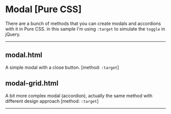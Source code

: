 # Modal [Pure CSS]
There are a bunch of methods that you can create modals and accordions with it in Pure CSS. in this sample I'm using `:target` to simulate the `toggle` in jQuery.

---

## modal.html

A simple modal with a close button. [method: `:target`]


## modal-grid.html
A bit more complex modal (accordion), actually the same method with different design approach [method: `:target`]

---